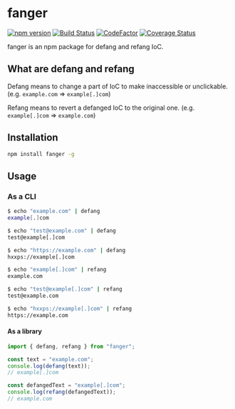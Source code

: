 # fanger

[![npm version](https://badge.fury.io/js/fanger.svg)](https://badge.fury.io/js/fanger)
[![Build Status](https://travis-ci.org/ninoseki/fanger.svg?branch=master)](https://travis-ci.org/ninoseki/fanger)
[![CodeFactor](https://www.codefactor.io/repository/github/ninoseki/fanger/badge)](https://www.codefactor.io/repository/github/ninoseki/fanger)
[![Coverage Status](https://coveralls.io/repos/github/ninoseki/fanger/badge.svg?branch=master)](https://coveralls.io/github/ninoseki/fanger?branch=master)

fanger is an npm package for defang and refang IoC.

## What are defang and refang

Defang means to change a part of IoC to make inaccessible or unclickable. (e.g. `example.com` => `example[.]com`)

Refang means to revert a defanged IoC to the original one. (e.g. `example[.]com` => `example.com`)

## Installation

```bash
npm install fanger -g
```

## Usage

### As a CLI

```bash
$ echo "example.com" | defang
example[.]com

$ echo "test@example.com" | defang
test@example[.]com

$ echo "https://example.com" | defang
hxxps://example[.]com
```

```bash
$ echo "example[.]com" | refang
example.com

$ echo "test@example[.]com" | refang
test@example.com

$ echo "hxxps://example[.]com" | refang
https://example.com
```

#### As a library

```typescript
import { defang, refang } from "fanger";

const text = "example.com";
console.log(defang(text));
// example[.]com

const defangedText = "example[.]com";
console.log(refang(defangedText));
// example.com
```
